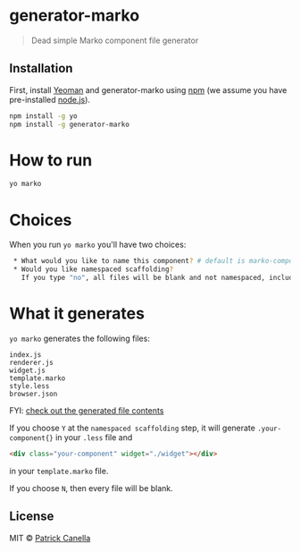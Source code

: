 # generator-marko

> Dead simple Marko component file generator

## Installation

First, install [Yeoman](http://yeoman.io) and generator-marko using [npm](https://www.npmjs.com/) (we assume you have pre-installed [node.js](https://nodejs.org/)).

```bash
npm install -g yo
npm install -g generator-marko
```

# How to run
```bash
yo marko
```

# Choices
When you run `yo marko` you'll have two choices:
```bash
 * What would you like to name this component? # default is marko-component
 * Would you like namespaced scaffolding?
   If you type "no", all files will be blank and not namespaced, including browser.json # Default is "yes"

```

# What it generates
`yo marko` generates the following files:
```
index.js
renderer.js
widget.js
template.marko
style.less
browser.json
```
FYI: [check out the generated file contents](https://github.com/pcanella/marko-generator/tree/master/generators/app/templates)

If you choose `Y` at the `namespaced scaffolding` step, it will generate `.your-component{}` in your `.less` file and 
```html
<div class="your-component" widget="./widget"></div>
``` 
in your `template.marko` file. 

If you choose `N`, then every file will be blank.

## License

MIT © [Patrick Canella](https://pcanella.github.io)


[npm-image]: https://badge.fury.io/js/generator-yeoman-marko.svg
[npm-url]: https://npmjs.org/package/generator-yeoman-marko
[travis-image]: https://travis-ci.org/pcanella/generator-yeoman-marko.svg?branch=master
[travis-url]: https://travis-ci.org/pcanella/generator-yeoman-marko
[daviddm-image]: https://david-dm.org/pcanella/generator-yeoman-marko.svg?theme=shields.io
[daviddm-url]: https://david-dm.org/pcanella/generator-yeoman-marko
